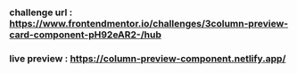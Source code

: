 ### challenge url : https://www.frontendmentor.io/challenges/3column-preview-card-component-pH92eAR2-/hub

### live preview : https://column-preview-component.netlify.app/
